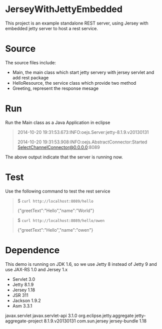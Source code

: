JerseyWithJettyEmbedded
=======================

This project is an example standalone REST server, using Jersey with embedded jetty server to host a rest service.

Source
======
The source files include:
+ Main, the main class which start jetty servery with jersey servlet and add rest package
+ HelloResource, the service class which provide two method
+ Greeting, represent the response mesage

Run
===
Run the Main class as a Java Application in eclipse

> 2014-10-20 19:31:53.673:INFO:oejs.Server:jetty-8.1.9.v20130131
>
>2014-10-20 19:31:53.908:INFO:oejs.AbstractConnector:Started SelectChannelConnector@0.0.0.0:8089

The above output indicate that the server is running now.

Test
====
Use the following command to test the rest service

>$ `curl http://localhost:8089/hello`
>
>{"greetText":"Hello","name":"World"}


>$ `curl http://localhost:8089/hello/owen`
>
>{"greetText":"Hello","name":"owen"}

Dependence
==========
This demo is running on JDK 1.6, so we use Jetty 8 instead of Jetty 9 and use JAX-RS 1.0 and Jersey 1.x

+ Servlet 3.0
+ Jetty 8.1.9
+ Jersey 1.18
+ JSR 311 
+ Jackson 1.9.2
+ Asm 3.3.1

<dependency>
	<groupId>javax.servlet</groupId>
	<artifactId>javax.servlet-api</artifactId>
	<version>3.1.0</version>
</dependency>

<dependency>
	<groupId>org.eclipse.jetty.aggregate</groupId>
	<artifactId>jetty-aggregate-project</artifactId>
	<version>8.1.9.v20130131</version>
</dependency>

<dependency>
	<groupId>com.sun.jersey</groupId>
	<artifactId>jersey-bundle</artifactId>
	<version>1.18</version>
</dependency>
